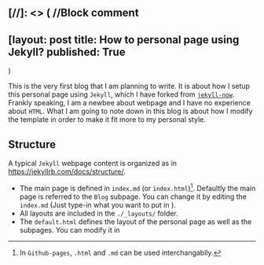 
[//]: <> (  //Block comment
---
[layout: post
title: How to personal page using Jekyll?
published: True
---
)


This is the very first blog that I am planning to write. It is about how I setup this personal page using `Jekyll`, which I have forked from [`jekyll-now`](https://github.com/barryclark/jekyll-now). Frankly speaking, I am a newbee about webpage and I have no experience about `HTML`. What I am going to note down in this blog is about how I modify the template in order to make it fit more to my personal style.

## Structure
A typical `Jekyll` webpage content is organized as in https://jekyllrb.com/docs/structure/.
- The main page is defined in `index.md` (or `index.html`)[^1]. Defaultly the main page is referred to the `Blog` subpage. You can change it by editing the `index.md` (Just type-in what you want to put in ).
- All layouts are included in the `./_layouts/` folder.
- The `default.html` defines the layout of the personal page as well as the subpages. You can modify it in




[^1]: In `Github-pages`, `.html` and `.md` can be used interchangablly.
